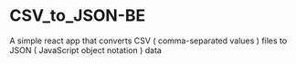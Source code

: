 # CSV_to_JSON-BE
A simple react app that converts CSV ( comma-separated values ) files to JSON ( JavaScript object notation ) data
